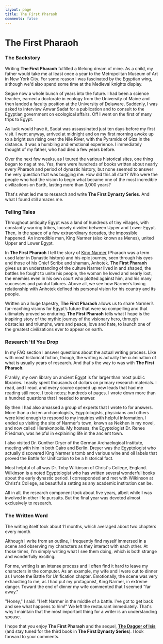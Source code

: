 ```yaml
---
layout: page
title: The First Pharaoh
comments: false
---
```

# The First Pharaoh

### The Backstory

Writing **The First Pharaoh** fulfilled a lifelong dream of mine. As a child, my father would take me at least once a year to the Metropolitan Museum of Art in New York City. For some reason I was fascinated by the Egyptian wing, although we'd also spend some time at the Medieval knights display. 

Segue now a whole bunch of years into the future. I had been a science teacher, earned a doctorate in ecology from the University of Maine and then landed a faculty position at the University of Delaware. Suddenly, I was asked to interview Anwar Sadat for a publication and to consult to the Egyptian government on ecological affairs. Off I went on the first of many trips to Egypt.

As luck would have it, Sadat was assassinated just ten days before my first visit. I went anyway, arrived at midnight and on my first morning awoke up to a bright sun rising over the Nile River, with the Pyramids of Giza in the distance. It was a humbling and emotional experience. I immediately thought of my father, who had died a few years before. 

Over the next few weeks, as I toured the various historical sites, one thing began to nag at me. Yes, there were hundreds of books written about nearly every Pharaoh and period of dynastic history, but none seemed to answer the very question that was bugging me: How did this all start? Who were the people who had the vision to begin what became one of the most incredible civilizations on Earth, lasting more than 3,000 years? 

That's what led me to research and write **The First Dynasty Series**. And what I found still amazes me.

### Telling Tales

Throughout antiquity Egypt was a land of hundreds of tiny  villages, with constantly warring tribes, loosely divided between Upper and Lower Egypt. Then, in the space of a few extraordinary decades, the impossible happened. An incredible man, King Narmer (also known as Menes), united Upper and Lower Egypt. 

In **The First Pharaoh** I tell the story of [King Narmer](/egypt/kings-list.html) (Pharaoh was a term used later in Dynastic history) and his epic journey, seen through his eyes and those of his Chief Scribe and shaman, Anhotek. **The First Pharaoh** gives us an understanding of the culture Narmer lived in and shaped, the battles he fought to unite his people, the woman he loved and nearly lost, the enemies even in his own court who plotted against him, and his many successes and painful failures. Above all, we see how Narmer’s loving relationship with Anhotek defined his personal vision for his country and its people. 

Written on a huge tapestry, **The First Pharaoh** allows us to share Narmer’s far-reaching visions for Egypt’s future that were so compelling and that ultimately proved so enduring. **The First Pharaoh** tells what I hope is the inspiring story of the mythic journey of the visionary hero, through obstacles and triumphs, wars and peace, love and hate, to launch one of the greatest civilizations ever to appear on earth.

### Research 'til You Drop

In my FAQ section I answer questions about the actual writing process. Like with most historical fiction, though, the writing is actually the culmination of what is usually years of research. And that's the way to was with **The First Pharaoh**. 

Frankly, my own library on ancient Egypt is far larger than most public libraries. I easily spent thousands of dollars on primary research materials. I read, and I read, and every source opened up new leads that had me reading still more. I took notes; hundreds of pages. I wrote down more than a hundred questions that I needed to answer. 

By then I had also amassed a group of experts that I wrote to for answers. More than a dozen archaeologists, Egyptologists, physicians and others were kind enough to respond to my inquiries with helpful information. I ended up visiting the site of Narmer's town, known as Nekhen in my novel, and now called Hierakonpolis. My hostess, the Egyptologist Dr. Renee Friedman, was helpful in explaining life in the ancient town. 

I also visited Dr. Gunther Dryer of the German Archaelogical Institute, meeting with him in both Cairo and Berlin. Dreyer was the Egyptologist who actually discovered King Narmer's tomb and various wine and oil labels that proved the Battle for Unification to be a historical fact. 

Most helpful of all was Dr. Toby Wilkinson of Christ's College, England. Wilkinson is a noted Egyptologist who has written several wonderful books about the early dynastic period. I corresponded and met with Wilkinson at Christ's College, as beautiful a setting as any academic institution can be. 

All in all, the research component took about five years, albeit while I was involved in other life pursuits. But the final year was devoted almost exclusively to research.  

### The Written Word

The writing itself took about 11 months, which averaged about two chapters every month. 

Although I write from an outline, I frequently find myself immersed in a scene and observing my characters as they interact with each other. At those times, I'm simply writing what I see them doing, which is both strange and wonderfully exciting. 

For me, writing is an intense process and I often find it hard to leave my characters in the computer. As an example, my wife and I were out to dinner as I wrote the Battle for Unification chapter. Emotionally, the scene was very exhausting to me, as I had put my protagonist, King Narmer, in extreme danger. Toward the end of dinner my wife commented that I seemed "far away." 

"Honey," I said. "I left Narmer in the middle of a battle. I've got to get back and see what happens to him!" We left the restaurant immediately. That's why I maintain that the most important thing for a writer is an understanding spouse. 

I hope that you enjoy **The First Pharaoh** and the sequel, [**The Dagger of Isis**](/dagger/) (and stay tuned for the third book in **The First Dynasty Series**). I look forward to your comments.  